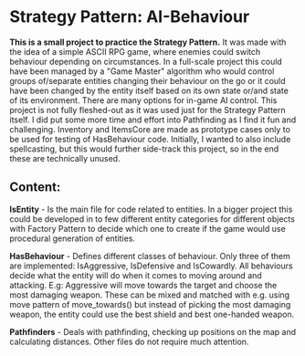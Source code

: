 # Strategy Pattern: AI-Behaviour
**This is a small project to practice the Strategy Pattern.**
It was made with the idea of a simple ASCII RPG game, where enemies could switch behaviour depending on circumstances.
In a full-scale project this could have been managed by a "Game Master" algorithm who would control groups of/separate entities changing their behaviour on the go or it could have been changed by the entity itself based on its own state or/and state of its environment. There are many options for in-game AI control.
This project is not fully fleshed-out as it was used just for the Strategy Pattern itself. I did put some more time and effort into Pathfinding as I find it fun and challenging.
Inventory and ItemsCore are made as prototype cases only to be used for testing of HasBehaviour code. Initially, I wanted to also include spellcasting, but this would further side-track this project, so in the end these are technically unused.

## Content:
**IsEntity** - Is the main file for code related to entities. In a bigger project this could be developed in to few different entity categories for different objects with Factory Pattern to decide which one to create if the game would use procedural generation of entities.

**HasBehaviour** - Defines different classes of behaviour. Only three of them are implemented: IsAggressive, IsDefensive and IsCowardly. All behaviours decide what the entity will do when it comes to moving around and attacking. E.g: Aggressive will move towards the target and choose the most damaging weapon. These can be mixed and matched with e.g. using move pattern of move_towards() but instead of picking the most damaging weapon, the entity could use the best shield and best one-handed weapon. 

**Pathfinders** - Deals with pathfinding, checking up positions on the map and calculating distances.
Other files do not require much attention.
